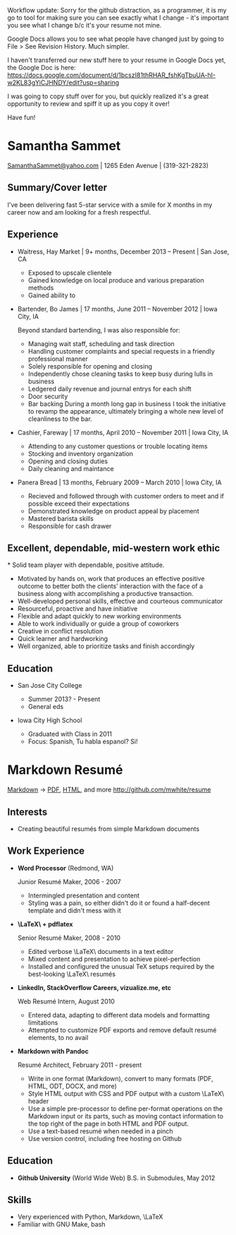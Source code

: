 Workflow update: Sorry for the github distraction, as a programmer, it is my go to tool for making
sure you can see exactly what I change - it's important you see what I change b/c it's your resume not mine.

Google Docs allows you to see what people have changed just by going to File > See Revision History. Much simpler.

I haven't transferred our new stuff here to your resume in Google Docs yet, the Google Doc is here:
https://docs.google.com/document/d/1bcszI81thRHAR_fshKgTbuUA-hI-w2KL83gYiCJHNDY/edit?usp=sharing

I was going to copy stuff over for you, but quickly realized it's a
great opportunity to review and spiff it up as you copy it over!

Have fun!

Samantha Sammet
===============

SamanthaSammet@yahoo.com |  1265 Eden Avenue | (319-321-2823)

Summary/Cover letter
--------------------

I've been delivering fast 5-star service with a smile for X months in my career
now and am looking for a fresh respectful.


Experience
----------
* Waitress, Hay Market | 9+ months, December 2013 – Present   | San Jose, CA
    - Exposed to upscale clientele
    - Gained knowledge on local produce and various preparation methods 
    - Gained ability to 
* Bartender, Bo James  | 17 months, June 2011 – November 2012 | Iowa City, IA
  
  Beyond standard bartending, I was also responsible for:
    - Managing wait staff, scheduling and task direction
    - Handling customer complaints and special requests in a friendly professional manner
    - Solely responsible for opening and closing  
    - Independently chose cleaning tasks to keep busy during lulls in business 
    - Ledgered daily revenue and journal entrys for each shift 
    - Door security 
    - Bar backing 
  During a month long gap in business I took the initiative to revamp the appearance, ultimately bringing a whole new level of cleanliness to the bar. 

* Cashier, Fareway | 17 months, April 2010 – November 2011 | Iowa City, IA
    - Attending to any customer questions or trouble locating items 
    - Stocking and inventory organization
    - Opening and closing duties 
    - Daily cleaning and maintance 

* Panera Bread | 13 months, February 2009 –  March 2010 | Iowa City, IA 
    - Recieved and followed through with customer orders to meet and if possible exceed their expectations
    - Demonstrated knowledge on product appeal by placement 
    - Mastered barista skills 
    - Responsible for cash drawer


Excellent, dependable, mid-western work ethic
--------------------------------------------

 * Solid team player with dependable, positive attitude.
 * Motivated by hands on, work that produces an effective positive outcome to better both the clients’ interaction with the face of a business along with accomplishing a productive transaction.
 * Well-developed personal skills, effective and courteous communicator
 * Resourceful, proactive and have initiative
 * Flexible and adapt quickly to new working environments
 * Able to work individually or guide a group of coworkers
 * Creative in conflict resolution
 * Quick learner and hardworking
 * Well organized, able to prioritize tasks and finish accordingly


Education
---------
* San Jose City College
   - Summer 2013? - Present
   - General eds

* Iowa City High School
   - Graduated with Class in 2011
   - Focus: Spanish, Tu habla espanol? Si!


Markdown Resumé
===============

[Markdown](https://raw.github.com/mwhite/resume/master/resume.md) -> [PDF](https://raw.github.com/mwhite/resume/master/resume.pdf), [HTML](http://mwhite.github.com/resume), and more
<http://github.com/mwhite/resume>

Interests
---------

*   Creating beautiful resumés from simple Markdown documents


Work Experience
---------------

*   **Word Processor** (Redmond, WA)

    Junior Resumé Maker, 2006 - 2007

    -   Intermingled presentation and content
    -   Styling was a pain, so either didn't do it or found a half-decent
        template and didn't mess with it

*   **\LaTeX\ + pdflatex**

    Senior Resumé Maker, 2008 - 2010

    -   Edited verbose \LaTeX\ documents in a text editor
    -   Mixed content and presentation to achieve pixel-perfection
    -   Installed and configured the unusual TeX setups required by the
        best-looking \LaTeX\ resumés

*   **LinkedIn, StackOverflow Careers, vizualize.me, etc**

    Web Resumé Intern, August 2010

    -   Entered data, adapting to different data models and formatting
        limitations
    -   Attempted to customize PDF exports and remove default resumé elements,
        to no avail

*   **Markdown with Pandoc**

    Resumé Architect, February 2011 - present

    -   Write in one format (Markdown), convert to many formats (PDF, HTML, ODT,
        DOCX, and more)
    -   Style HTML output with CSS and PDF output with a custom \LaTeX\ header
    -   Use a simple pre-processor to define per-format operations on the
        Markdown input or its parts, such as moving contact information to the
        top right of the page in both HTML and PDF output.
    -   Use a text-based resumé when needed in a pinch
    -   Use version control, including free hosting on Github


Education
---------
  *   **Github University** (World Wide Web)
      B.S. in Submodules, May 2012

Skills
------
  *   Very experienced with Python, Markdown, \LaTeX
  *   Familiar with GNU Make, bash
